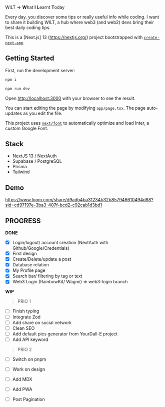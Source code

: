 WILT => **W**hat **I** **L**earnt **T**oday

Every day, you discover some tips or really useful info while coding. I want to share it building WILT, a hub where web3 (and web2) devs bring their best daily coding tips.

This is a [Next.js] 13 (https://nextjs.org/) project bootstrapped with [`create-next-app`](https://github.com/vercel/next.js/tree/canary/packages/create-next-app).

## Getting Started

First, run the development server:

```bash
npm i
```

```bash
npm run dev
```

Open [http://localhost:3000](http://localhost:3000) with your browser to see the result.

You can start editing the page by modifying `app/page.tsx`. The page auto-updates as you edit the file.

This project uses [`next/font`](https://nextjs.org/docs/basic-features/font-optimization) to automatically optimize and load Inter, a custom Google Font.

## Stack
- NextJS 13 / NextAuth
- Supabase / PostgreSQL
- Prisma
- Tailwind


## Demo

https://www.loom.com/share/d9adb4ba31234b32b857946610494d88?sid=cd97197e-3ba3-407f-bcd2-c92cab1d3bd1

## PROGRESS 

**DONE**
- [x] Login/logout/ account creation (NextAuth with Github/Google/Credentials)
- [x] First design
- [x] Create/Delete/update a post
- [x] Database relation
- [x] My Profile page
- [x] Search bar/ filtering by tag or text
- [x] Web3 Login (RainbowKit/ Wagmi) => web3-login branch

**WIP**

> PRIO 1
- [ ] Finish typing
- [ ] Integrate Zod
- [ ] Add share on social network
- [ ] Clean SEO
- [ ] Add default pics generator from YourDall-E project
- [ ] Add API keyword

> PRIO 2
- [ ] Switch on pnpm
- [ ] Work on design
- [ ] Add MDX
- [ ] Add PWA
- [ ] Post Pagination

